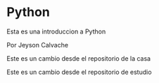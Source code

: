 # Python

Esta es una introduccion a Python

Por Jeyson Calvache

Este es un cambio desde el repositorio de la casa

Este es un cambio desde el repositorio de estudio
